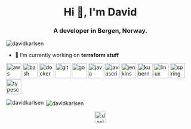 <h1 align="center">Hi 👋, I'm David</h1>
<h3 align="center">A developer in Bergen, Norway.</h3>

<p align="left"> <img src="https://komarev.com/ghpvc/?username=davidkarlsen" alt="davidkarlsen" /> </p>

- 🔭 I’m currently working on **terraform stuff**

<p align="left"><img src="https://devicons.github.io/devicon/devicon.git/icons/amazonwebservices/amazonwebservices-original-wordmark.svg" alt="aws" width="40" height="40"/> <img src="https://www.vectorlogo.zone/logos/gnu_bash/gnu_bash-icon.svg" alt="bash" width="40" height="40"/> <img src="https://devicons.github.io/devicon/devicon.git/icons/docker/docker-original-wordmark.svg" alt="docker" width="40" height="40"/> <img src="https://www.vectorlogo.zone/logos/git-scm/git-scm-icon.svg" alt="git" width="40" height="40"/> <img src="https://devicons.github.io/devicon/devicon.git/icons/go/go-original.svg" alt="go" width="40" height="40"/> <img src="https://devicons.github.io/devicon/devicon.git/icons/java/java-original-wordmark.svg" alt="java" width="40" height="40"/> <img src="https://devicons.github.io/devicon/devicon.git/icons/javascript/javascript-original.svg" alt="javascript" width="40" height="40"/> <img src="https://www.vectorlogo.zone/logos/jenkins/jenkins-icon.svg" alt="jenkins" width="40" height="40"/> <img src="https://www.vectorlogo.zone/logos/kubernetes/kubernetes-icon.svg" alt="kubernetes" width="40" height="40"/> <img src="https://devicons.github.io/devicon/devicon.git/icons/linux/linux-original.svg" alt="linux" width="40" height="40"/> <img src="https://www.vectorlogo.zone/logos/springio/springio-icon.svg" alt="spring" width="40" height="40"/> <img src="https://devicons.github.io/devicon/devicon.git/icons/typescript/typescript-original.svg" alt="typescript" width="40" height="40"/></p>

<p><img align="left" src="https://github-readme-stats.vercel.app/api/top-langs/?username=davidkarlsen&layout=compact&hide=html" alt="davidkarlsen" /></p>

<p>&nbsp;<img align="center" src="https://github-readme-stats.vercel.app/api?username=davidkarlsen&show_icons=true" alt="davidkarlsen" /></p>

<p align="center">
<a href="https://twitter.com/davidkarlsen" target="blank"><img align="center" src="https://cdn.jsdelivr.net/npm/simple-icons@3.0.1/icons/twitter.svg" alt="davidkarlsen" height="30" width="30" /></a>
</p>